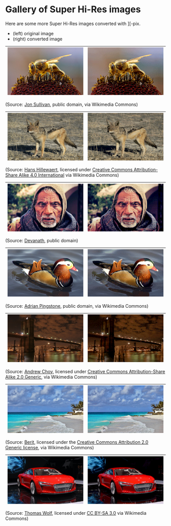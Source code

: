 # Gallery of Super Hi-Res images

Here are some more Super Hi-Res images converted with ][-pix.

* (left) original image
* (right) converted image

| ![Bee collecting pollen](bee-collecting-pollen.jpg) | ![Bee collecting pollen](bee-collecting-pollen-preview.png) |
|---|---|

(Source: [Jon Sullivan](https://commons.wikimedia.org/wiki/File:Bee_Collecting_Pollen_2004-08-14.jpg), public domain, via Wikimedia Commons)

| ![Canis Mesomelas](canis-mesomelas.jpg) | ![Canis Mesomelas](canis-mesomelas-preview.png) |
|---|---|

(Source: [Hans Hillewaert](https://nl.m.wikipedia.org/wiki/Bestand:Canis_mesomelas.jpg), licensed under [Creative Commons Attribution-Share Alike 4.0 International](https://creativecommons.org/licenses/by-sa/4.0/deed.en) via Wikimedia Commons)

| ![Portrait](portrait.jpg) | ![Portrait](portrait-preview.png) |
|---|---|

(Source: [Devanath](https://www.pikist.com/free-photo-srmda/fr), public domain)

| ![Mandarin duck](mandarin-duck.jpg) | ![Mandarin duck](mandarin-duck-preview.png) |
|---|---|

(Source: [Adrian Pingstone](https://commons.wikimedia.org/wiki/File:Mandarin.duck.arp.jpg), public domain, via Wikimedia Commons)

| ![Brooklyn bridge](brooklyn-bridge.jpg) | ![Brooklyn bridge](brooklyn-bridge-preview.png) |
|---|---|

(Source: [Andrew Choy](https://commons.wikimedia.org/wiki/File:Brooklyn_Bridge_at_Night.jpg), licensed under [Creative Commons Attribution-Share Alike 2.0 Generic](https://creativecommons.org/licenses/by-sa/2.0/deed.en), via Wikimedia Commons)

| ![Barbados beach](barbados-beach.jpg) | ![Barbados beach](barbados-beach-preview.png) |
|---|---|

(Source: [Berit](https://commons.wikimedia.org/wiki/File:Barbados_beach_(6735320631).jpg), licensed under the [Creative Commons Attribution 2.0 Generic license](https://creativecommons.org/licenses/by/2.0/deed.en), via Wikimedia Commons)

| ![Audi e-tron](audi-e-tron.jpg) | ![Audi e-tron](audi-e-tron-preview.png) |
|---|---|

(Source: [Thomas Wolf](https://commons.wikimedia.org/wiki/File:Audi_e-tron.jpg), licensed under [CC BY-SA 3.0](https://creativecommons.org/licenses/by-sa/3.0/deed.de) via Wikimedia Commons)
